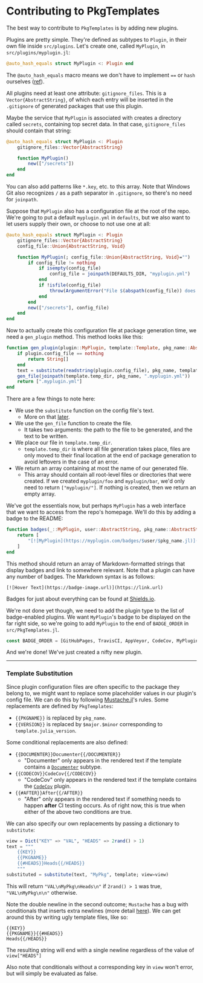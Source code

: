 # Contributing to PkgTemplates

The best way to contribute to `PkgTemplates` is by adding new plugins.

Plugins are pretty simple. They're defined as subtypes to `Plugin`, in their
own file inside `src/plugins`. Let's create one, called `MyPlugin`, in
`src/plugins/myplugin.jl`:

```julia
@auto_hash_equals struct MyPlugin <: Plugin end
```

The `@auto_hash_equals` macro means we don't have to implement `==` or `hash`
ourselves ([ref](https://github.com/andrewcooke/AutoHashEquals.jl)).

All plugins need at least one attribute: `gitignore_files`. This is a
`Vector{AbstractString}`, of which each entry will be inserted in the
`.gitignore` of generated packages that use this plugin.

Maybe the service that `MyPlugin` is associated with creates a directory
called `secrets`, containing top secret data. In that case, `gitignore_files`
should contain that string:

```julia
@auto_hash_equals struct MyPlugin <: Plugin
    gitignore_files::Vector{AbstractString}

    function MyPlugin()
        new(["/secrets"])
    end
end
```

You can also add patterns like `*.key`, etc. to this array. Note that Windows
Git also recognizes `/` as a path separator in `.gitignore`, so there's no
need for `joinpath`.

Suppose that `MyPlugin` also has a configuration file at the root of the repo.
We're going to put a default `myplugin.yml` in `defaults`, but we also want
to let users supply their own, or choose to not use one at all:

```julia
@auto_hash_equals struct MyPlugin <: Plugin
    gitignore_files::Vector{AbstractString}
    config_file::Union{AbstractString, Void}

    function MyPlugin(; config_file::Union{AbstractString, Void}="")
        if config_file != nothing
            if isempty(config_file)
                config_file = joinpath(DEFAULTS_DIR, "myplugin.yml")
            end
            if !isfile(config_file)
                throw(ArgumentError("File $(abspath(config_file)) does not exist"))
            end
        end
        new(["/secrets"], config_file)
    end
end
```

Now to actually create this configuration file at package generation time,
we need a `gen_plugin` method. This method looks like this:

```julia
function gen_plugin(plugin::MyPlugin, template::Template, pkg_name::AbstractString)
    if plugin.config_file == nothing
        return String[]
    end
    text = substitute(readstring(plugin.config_file), pkg_name, template)
    gen_file(joinpath(template.temp_dir, pkg_name, ".myplugin.yml"))
    return [".myplugin.yml"]
end
```

There are a few things to note here:

* We use the `substitute` function on the config file's text.
  * More on that [later](#template-substitution).
* We use the `gen_file` function to create the file.
  * It takes two arguments: the path to the file to be generated,
    and the text to be written.
* We place our file in `template.temp_dir`.
  * `template.temp_dir` is where all file generation takes place, files are
    only moved to their final location at the end of package generation
    to avoid leftovers in the case of an error.
* We return an array containing at most the name of our generated file.
  * This array should contain all root-level files or directories that were
    created. If we created `myplugin/foo` and `myplugin/bar`, we'd only need
    to return `["myplugin/"]`. If nothing is created, then we return an
    empty array.

We've got the essentials now, but perhaps `MyPlugin` has a web interface
that we want to access from the repo's homepage. We'll do this by adding a
badge to the README:

```julia
function badges(_::MyPlugin, user::AbstractString, pkg_name::AbstractString)
    return [
        "[![MyPlugin](https://myplugin.com/badges/$user/$pkg_name.jl)](https://myplugin.com/$user/$pkg_name.jl)"
    ]
end
```

This method should return an array of Markdown-formatted strings that display
badges and link to somewhere relevant. Note that a plugin can have any number
of badges. The Markdown syntax is as follows:

```
[![Hover Text](https://badge-image.url)](https://link.url)
```

Badges for just about everything can be found at
[Shields.io](https://shields.io/).

We're not done yet though, we need to add the plugin type to the list of
badge-enabled plugins. We want `MyPlugin`'s badge to be displayed on the far
right side, so we're going to add `MyPlugin` to the end of `BADGE_ORDER` in
`src/PkgTemplates.jl`.

```julia
const BADGE_ORDER = [GitHubPages, TravisCI, AppVeyor, CodeCov, MyPlugin]
```

And we're done! We've just created a nifty new plugin.

***

### Template Substitution

Since plugin configuration files are often specific to the package they belong
to, we might want to replace some placeholder values in our plugin's config
file. We can do this by following
[Mustache.jl](https://github.com/jverzani/Mustache.jl)'s rules. Some
replacements are defined by `PkgTemplates`:

* `{{PKGNAME}}` is replaced by `pkg_name`.
* `{{VERSION}}` is replaced by `$major.$minor` corresponding to
  `template.julia_version`.

Some conditional replacements are also defined:

* `{{DOCUMENTER}}Documenter{{/DOCUMENTER}}`
  * "Documenter" only appears in the rendered text if the template contains
    a [`Documenter`](src/plugins/documenter.jl) subtype.
* `{{CODECOV}}CodeCov{{/CODECOV}}`
  * "CodeCov" only appears in the rendered text if the template contains
    the [`CodeCov`](src/plugins/codecov.jl) plugin.
* `{{#AFTER}}After{{/AFTER}}`
  * "After" only appears in the rendered text if something needs to happen
    **after** CI testing occurs. As of right now, this is true when either of
    the above two conditions are true.

We can also specify our own replacements by passing a dictionary to
`substitute`:

```julia
view = Dict("KEY" => "VAL", "HEADS" => 2rand() > 1)
text = """
    {{KEY}}
    {{PKGNAME}}
    {{#HEADS}}Heads{{/HEADS}}
    """
substituted = substitute(text, "MyPkg", template; view=view)
```

This will return `"VAL\nMyPkg\nHeads\n"` if `2rand() > 1` was true,
`"VAL\nMyPkg\n\n"` otherwise.

Note the double newline in the second outcome; `Mustache` has a bug with
conditionals that inserts extra newlines (more detail
[here](https://github.com/jverzani/Mustache.jl/issues/47)). We can get around
this by writing ugly template files, like so:

```
{{KEY}}
{{PKGNAME}}{{#HEADS}}
Heads{{/HEADS}}
```

The resulting string will end with a single newline regardless of the value
of `view["HEADS"]`

Also note that conditionals without a corresponding key in `view` won't error,
but will simply be evaluated as false.
